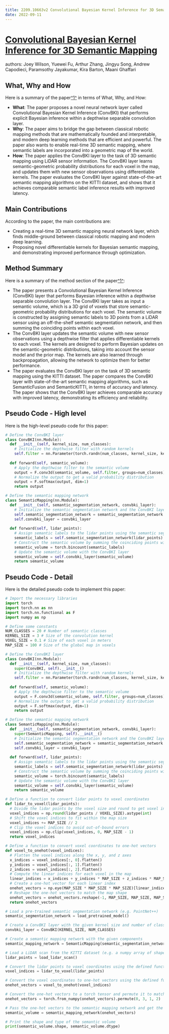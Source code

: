 ```yaml
---
title: 2209.10663v2 Convolutional Bayesian Kernel Inference for 3D Semantic Mapping
date: 2022-09-11
---
```


# [Convolutional Bayesian Kernel Inference for 3D Semantic Mapping](http://arxiv.org/abs/2209.10663v2)

authors: Joey Wilson, Yuewei Fu, Arthur Zhang, Jingyu Song, Andrew Capodieci, Paramsothy Jayakumar, Kira Barton, Maani Ghaffari


## What, Why and How

[1]: https://arxiv.org/pdf/2209.10663v2 "arXiv:2209.10663v2 [cs.RO] 31 May 2023"
[2]: https://arxiv.org/abs/2209.10663 "Convolutional Bayesian Kernel Inference for 3D Semantic Mapping"
[3]: http://arxiv-export2.library.cornell.edu/abs/2209.10663v2 "[2209.10663v2] Convolutional Bayesian Kernel Inference for 3D Semantic ..."

Here is a summary of the paper[^1^][1] in terms of What, Why, and How:

- **What**: The paper proposes a novel neural network layer called Convolutional Bayesian Kernel Inference (ConvBKI) that performs explicit Bayesian inference within a depthwise separable convolution layer.
- **Why**: The paper aims to bridge the gap between classical robotic mapping methods that are mathematically founded and interpretable, and modern deep learning methods that are efficient and powerful. The paper also wants to enable real-time 3D semantic mapping, where semantic labels are incorporated into a geometric map of the world.
- **How**: The paper applies the ConvBKI layer to the task of 3D semantic mapping using LiDAR sensor information. The ConvBKI layer learns semantic-geometric probability distributions for each voxel in the map, and updates them with new sensor observations using differentiable kernels. The paper evaluates the ConvBKI layer against state-of-the-art semantic mapping algorithms on the KITTI dataset, and shows that it achieves comparable semantic label inference results with improved latency.

## Main Contributions

According to the paper, the main contributions are:

- Creating a real-time 3D semantic mapping neural network layer, which finds middle-ground between classical robotic mapping and modern deep learning.
- Proposing novel differentiable kernels for Bayesian semantic mapping, and demonstrating improved performance through optimization.

## Method Summary

[1]: https://arxiv.org/pdf/2209.10663v2 "arXiv:2209.10663v2 [cs.RO] 31 May 2023"
[2]: https://arxiv.org/abs/2209.10663 "Convolutional Bayesian Kernel Inference for 3D Semantic Mapping"
[3]: http://arxiv-export2.library.cornell.edu/abs/2209.10663v2 "[2209.10663v2] Convolutional Bayesian Kernel Inference for 3D Semantic ..."

Here is a summary of the method section of the paper[^1^][1]:

- The paper presents a Convolutional Bayesian Kernel Inference (ConvBKI) layer that performs Bayesian inference within a depthwise separable convolution layer. The ConvBKI layer takes as input a semantic volume, which is a 3D grid of voxels that store semantic-geometric probability distributions for each voxel. The semantic volume is constructed by assigning semantic labels to 3D points from a LiDAR sensor using an off-the-shelf semantic segmentation network, and then summing the coinciding points within each voxel.
- The ConvBKI layer updates the semantic volume with new sensor observations using a depthwise filter that applies differentiable kernels to each voxel. The kernels are designed to perform Bayesian updates on the semantic-geometric distributions, taking into account the sensor model and the prior map. The kernels are also learned through backpropagation, allowing the network to optimize them for better performance.
- The paper evaluates the ConvBKI layer on the task of 3D semantic mapping using the KITTI dataset. The paper compares the ConvBKI layer with state-of-the-art semantic mapping algorithms, such as SemanticFusion and SemanticKITTI, in terms of accuracy and latency. The paper shows that the ConvBKI layer achieves comparable accuracy with improved latency, demonstrating its efficiency and reliability.

## Pseudo Code - High level

Here is the high-level pseudo code for this paper:

```python
# Define the ConvBKI layer
class ConvBKI(nn.Module):
  def __init__(self, kernel_size, num_classes):
    # Initialize the depthwise filter with random kernels
    self.filter = nn.Parameter(torch.randn(num_classes, kernel_size, kernel_size, kernel_size))
  
  def forward(self, semantic_volume):
    # Apply the depthwise filter to the semantic volume
    output = F.conv3d(semantic_volume, self.filter, groups=num_classes)
    # Normalize the output to get a valid probability distribution
    output = F.softmax(output, dim=1)
    return output

# Define the semantic mapping network
class SemanticMapping(nn.Module):
  def __init__(self, semantic_segmentation_network, convbki_layer):
    # Initialize the semantic segmentation network and the ConvBKI layer
    self.semantic_segmentation_network = semantic_segmentation_network
    self.convbki_layer = convbki_layer
  
  def forward(self, lidar_points):
    # Assign semantic labels to the lidar points using the semantic segmentation network
    semantic_labels = self.semantic_segmentation_network(lidar_points)
    # Construct the semantic volume by summing the coinciding points within each voxel
    semantic_volume = torch.bincount(semantic_labels)
    # Update the semantic volume with the ConvBKI layer
    semantic_volume = self.convbki_layer(semantic_volume)
    return semantic_volume
```

## Pseudo Code - Detail

Here is the detailed pseudo code to implement this paper:

```python
# Import the necessary libraries
import torch
import torch.nn as nn
import torch.nn.functional as F
import numpy as np

# Define some constants
NUM_CLASSES = 20 # Number of semantic classes
KERNEL_SIZE = 3 # Size of the convolution kernel
VOXEL_SIZE = 0.1 # Size of each voxel in meters
MAP_SIZE = 100 # Size of the global map in voxels

# Define the ConvBKI layer
class ConvBKI(nn.Module):
  def __init__(self, kernel_size, num_classes):
    super(ConvBKI, self).__init__()
    # Initialize the depthwise filter with random kernels
    self.filter = nn.Parameter(torch.randn(num_classes, kernel_size, kernel_size, kernel_size))
  
  def forward(self, semantic_volume):
    # Apply the depthwise filter to the semantic volume
    output = F.conv3d(semantic_volume, self.filter, groups=num_classes)
    # Normalize the output to get a valid probability distribution
    output = F.softmax(output, dim=1)
    return output

# Define the semantic mapping network
class SemanticMapping(nn.Module):
  def __init__(self, semantic_segmentation_network, convbki_layer):
    super(SemanticMapping, self).__init__()
    # Initialize the semantic segmentation network and the ConvBKI layer
    self.semantic_segmentation_network = semantic_segmentation_network
    self.convbki_layer = convbki_layer
  
  def forward(self, lidar_points):
    # Assign semantic labels to the lidar points using the semantic segmentation network
    semantic_labels = self.semantic_segmentation_network(lidar_points)
    # Construct the semantic volume by summing the coinciding points within each voxel
    semantic_volume = torch.bincount(semantic_labels)
    # Update the semantic volume with the ConvBKI layer
    semantic_volume = self.convbki_layer(semantic_volume)
    return semantic_volume

# Define a function to convert lidar points to voxel coordinates
def lidar_to_voxel(lidar_points):
  # Divide the lidar points by the voxel size and round to get voxel indices
  voxel_indices = np.round(lidar_points / VOXEL_SIZE).astype(int)
  # Shift the voxel indices to fit within the map size
  voxel_indices += MAP_SIZE // 2
  # Clip the voxel indices to avoid out-of-bound errors
  voxel_indices = np.clip(voxel_indices, 0, MAP_SIZE - 1)
  return voxel_indices

# Define a function to convert voxel coordinates to one-hot vectors
def voxel_to_onehot(voxel_indices):
  # Flatten the voxel indices along the x, y, and z axes
  x_indices = voxel_indices[:, 0].flatten()
  y_indices = voxel_indices[:, 1].flatten()
  z_indices = voxel_indices[:, 2].flatten()
  # Compute the linear indices for each voxel in the map
  linear_indices = x_indices + y_indices * MAP_SIZE + z_indices * MAP_SIZE * MAP_SIZE
  # Create a one-hot vector for each linear index
  onehot_vectors = np.eye(MAP_SIZE * MAP_SIZE * MAP_SIZE)[linear_indices]
  # Reshape the one-hot vectors to match the map shape
  onehot_vectors = onehot_vectors.reshape(-1, MAP_SIZE, MAP_SIZE, MAP_SIZE)
  return onehot_vectors

# Load a pre-trained semantic segmentation network (e.g. PointNet++)
semantic_segmentation_network = load_pretrained_model()

# Create a ConvBKI layer with the given kernel size and number of classes
convbki_layer = ConvBKI(KERNEL_SIZE, NUM_CLASSES)

# Create a semantic mapping network with the given components
semantic_mapping_network = SemanticMapping(semantic_segmentation_network, convbki_layer)

# Load a LiDAR scan from the KITTI dataset (e.g. a numpy array of shape [N, 3])
lidar_points = load_lidar_scan()

# Convert the lidar points to voxel coordinates using the defined function
voxel_indices = lidar_to_voxel(lidar_points)

# Convert the voxel coordinates to one-hot vectors using the defined function
onehot_vectors = voxel_to_onehot(voxel_indices)

# Convert the one-hot vectors to a torch tensor and permute it to match PyTorch's convention (channels first)
onehot_vectors = torch.from_numpy(onehot_vectors).permute(0, 3, 1, 2)

# Pass the one-hot vectors to the semantic mapping network and get the updated semantic volume as output
semantic_volume = semantic_mapping_network(onehot_vectors)

# Print the shape and type of the semantic volume
print(semantic_volume.shape, semantic_volume.dtype)
```